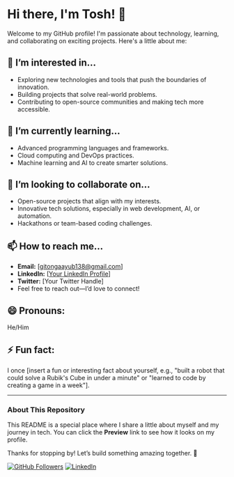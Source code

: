 # Hi there, I'm Tosh! 👋

Welcome to my GitHub profile! I'm passionate about technology, learning, and collaborating on exciting projects. Here's a little about me:

## 👀 **I’m interested in...**
- Exploring new technologies and tools that push the boundaries of innovation.
- Building projects that solve real-world problems.
- Contributing to open-source communities and making tech more accessible.

## 🌱 **I’m currently learning...**
- Advanced programming languages and frameworks.
- Cloud computing and DevOps practices.
- Machine learning and AI to create smarter solutions.

## 💞️ **I’m looking to collaborate on...**
- Open-source projects that align with my interests.
- Innovative tech solutions, especially in web development, AI, or automation.
- Hackathons or team-based coding challenges.

## 📫 **How to reach me...**
- **Email:** [gitongaayub138@gmail.com]
- **LinkedIn:** [[Your LinkedIn Profile](https://www.linkedin.com/in/ayub-gitonga-79a046202?utm_source=share&utm_campaign=share_via&utm_content=profile&utm_medium=android_app)]
- **Twitter:** [Your Twitter Handle]
- Feel free to reach out—I’d love to connect!

## 😄 **Pronouns:**
He/Him

## ⚡ **Fun fact:**
I once [insert a fun or interesting fact about yourself, e.g., "built a robot that could solve a Rubik's Cube in under a minute" or "learned to code by creating a game in a week"].

---

### About This Repository
This README is a special place where I share a little about myself and my journey in tech. You can click the **Preview** link to see how it looks on my profile.

Thanks for stopping by! Let’s build something amazing together. 🚀

[![GitHub Followers](https://img.shields.io/github/followers/toshAG?label=Follow&style=social)](https://github.com/toshAG)
[![LinkedIn](https://img.shields.io/badge/LinkedIn-Connect-blue)](https://www.linkedin.com/in/yourprofile/)
